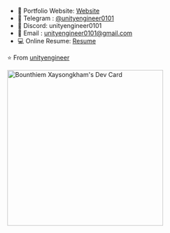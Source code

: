 <div style="flex: 1; flex-direction: column;">

- 📂 Portfolio Website: [Website](https://unityengineer0101.github.io/)
- 💬 Telegram : [@unityengineer0101](https://t.me/unityengineer0101)
- 💬 Discord: unityengineer0101
- 💌 Email : [unityengineer0101@gmail.com](mailto:unityengineer0101@gmail.com)
- 💻 Online Resume: [Resume](https://drive.google.com/file/d/1eKQ4FGnpG1WIFByjQ5hxDqtwNPyQTODs/view?usp=sharing)

⭐️ From [unityengineer](https://github.com/unityengineer0101)
</div>

<a href="https://app.daily.dev/tonywilson"><img src="api.daily.dev/devcards/v2/pYxnXAlV7PNaNmml78fMr.png?type=default&r=h3w" width="356" alt="Bounthiem Xaysongkham's Dev Card"/></a>